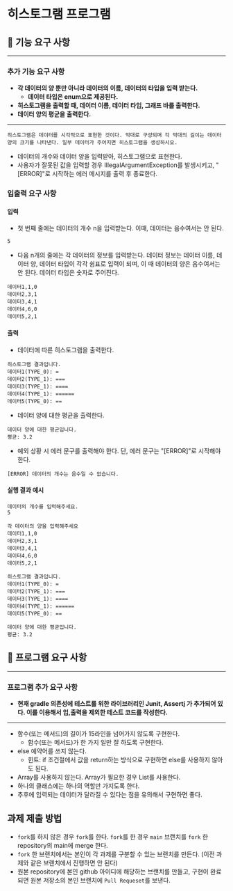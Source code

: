 # 히스토그램 프로그램

## 🚀 기능 요구 사항

****

### 추가 기능 요구 사항

- **각 데이터의 양 뿐만 아니라 데이터의 이름, 데이터의 타입을 입력 받는다.**
  - **데이터 타입은 enum으로 제공된다.** 
- **히스토그램을 출력할 때, 데이터 이름, 데이터 타입, 그래프 바를 출력한다.**
- **데이터 양의 평균을 출력한다.**

****

```text
히스토그램은 데이터를 시각적으로 표현한 것이다. 막대로 구성되며 각 막대의 길이는 데이터 양의 크기를 나타낸다. 일부 데이터가 주어지면 히스토그램을 생성하시오.
```
- 데이터의 개수와 데이터 양을 입력받아, 히스토그램으로 표현한다.
- 사용자가 잘못된 값을 입력할 경우 IllegalArgumentException를 발생시키고, "[ERROR]"로 시작하는 에러 메시지를 출력 후 종료한다.

### 입출력 요구 사항

#### 입력

- 첫 번째 줄에는 데이터의 개수 n을 입력받는다. 이때, 데이터는 음수여서는 안 된다. 
```text
5
```

- 다음 n개의 줄에는 각 데이터의 정보를 입력받는다. 데이터 정보는 데이터 이름, 데이터 양, 데이터 타입이 각각 쉼표로 입력이 되며, 이 때 데이터의 양은 음수여서는 안 된다. 데이터 타입은 숫자로 주어진다.

```
데이터1,1,0
데이터2,3,1
데이터3,4,1
데이터4,6,0
데이터5,2,1
```

#### 출력

- 데이터에 따른 히스토그램을 출력한다.

```
히스토그램 결과입니다.
데이터1(TYPE_0): =
데이터2(TYPE_1): ===
데이터3(TYPE_1): ====
데이터4(TYPE_1): ======
데이터5(TYPE_0): ==
```

- 데이터 양에 대한 평균을 출력한다.

```text
데이터 양에 대한 평균입니다.
평균: 3.2
```

- 예외 상황 시 에러 문구를 출력해야 한다. 단, 에러 문구는 "[ERROR]"로 시작해야 한다.

```
[ERROR] 데이터의 개수는 음수일 수 없습니다.
```

#### 실행 결과 예시

```
데이터의 개수를 입력해주세요.
5

각 데이터의 양을 입력해주세요
데이터1,1,0
데이터2,3,1
데이터3,4,1
데이터4,6,0
데이터5,2,1

히스토그램 결과입니다.
데이터1(TYPE_0): =
데이터2(TYPE_1): ===
데이터3(TYPE_1): ====
데이터4(TYPE_1): ======
데이터5(TYPE_0): ==

데이터 양에 대한 평균입니다.
평균: 3.2
```

## 🎯 프로그램 요구 사항

****

### 프로그램 추가 요구 사항

- **현재 gradle 의존성에 테스트를 위한 라이브러리인 Junit, Assertj 가 추가되어 있다. 이를 이용해서 입,출력을 제외한 테스트 코드를 작성한다.**

****

- 함수(또는 메서드)의 길이가 15라인을 넘어가지 않도록 구현한다.
    - 함수(또는 메서드)가 한 가지 일만 잘 하도록 구현한다.
- else 예약어를 쓰지 않는다.
    - 힌트: if 조건절에서 값을 return하는 방식으로 구현하면 else를 사용하지 않아도 된다.
- Array를 사용하지 않는다. Array가 필요한 경우 List를 사용한다.
- 하나의 클래스에는 하나의 역할만 가지도록 한다.
- 추후에 입력되는 데이터가 달라질 수 있다는 점을 유의해서 구현하면 좋다.

## 과제 제출 방법

- `fork`를 하지 않은 경우 `fork`를 한다. `fork`를 한 경우 `main` 브랜치를 `fork` 한 repository의 main에 merge 한다.
- `fork` 한 브랜치에서는 본인이 각 과제를 구분할 수 있는 브랜치를 만든다. (이전 과제와 같은 브랜치에서 진행하면 안 된다)
- 원본 repository에 본인 github 아이디에 해당하는 브랜치를 만들고, 구현이 완료되면 원본 저장소의 본인 브랜치에 `Pull Requeset`를 보낸다.    
